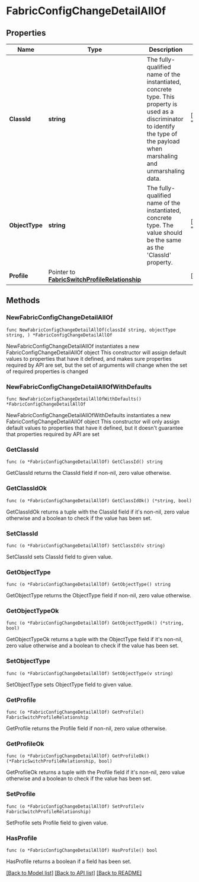 # FabricConfigChangeDetailAllOf

## Properties

Name | Type | Description | Notes
------------ | ------------- | ------------- | -------------
**ClassId** | **string** | The fully-qualified name of the instantiated, concrete type. This property is used as a discriminator to identify the type of the payload when marshaling and unmarshaling data. | [default to "fabric.ConfigChangeDetail"]
**ObjectType** | **string** | The fully-qualified name of the instantiated, concrete type. The value should be the same as the &#39;ClassId&#39; property. | [default to "fabric.ConfigChangeDetail"]
**Profile** | Pointer to [**FabricSwitchProfileRelationship**](fabric.SwitchProfile.Relationship.md) |  | [optional] 

## Methods

### NewFabricConfigChangeDetailAllOf

`func NewFabricConfigChangeDetailAllOf(classId string, objectType string, ) *FabricConfigChangeDetailAllOf`

NewFabricConfigChangeDetailAllOf instantiates a new FabricConfigChangeDetailAllOf object
This constructor will assign default values to properties that have it defined,
and makes sure properties required by API are set, but the set of arguments
will change when the set of required properties is changed

### NewFabricConfigChangeDetailAllOfWithDefaults

`func NewFabricConfigChangeDetailAllOfWithDefaults() *FabricConfigChangeDetailAllOf`

NewFabricConfigChangeDetailAllOfWithDefaults instantiates a new FabricConfigChangeDetailAllOf object
This constructor will only assign default values to properties that have it defined,
but it doesn't guarantee that properties required by API are set

### GetClassId

`func (o *FabricConfigChangeDetailAllOf) GetClassId() string`

GetClassId returns the ClassId field if non-nil, zero value otherwise.

### GetClassIdOk

`func (o *FabricConfigChangeDetailAllOf) GetClassIdOk() (*string, bool)`

GetClassIdOk returns a tuple with the ClassId field if it's non-nil, zero value otherwise
and a boolean to check if the value has been set.

### SetClassId

`func (o *FabricConfigChangeDetailAllOf) SetClassId(v string)`

SetClassId sets ClassId field to given value.


### GetObjectType

`func (o *FabricConfigChangeDetailAllOf) GetObjectType() string`

GetObjectType returns the ObjectType field if non-nil, zero value otherwise.

### GetObjectTypeOk

`func (o *FabricConfigChangeDetailAllOf) GetObjectTypeOk() (*string, bool)`

GetObjectTypeOk returns a tuple with the ObjectType field if it's non-nil, zero value otherwise
and a boolean to check if the value has been set.

### SetObjectType

`func (o *FabricConfigChangeDetailAllOf) SetObjectType(v string)`

SetObjectType sets ObjectType field to given value.


### GetProfile

`func (o *FabricConfigChangeDetailAllOf) GetProfile() FabricSwitchProfileRelationship`

GetProfile returns the Profile field if non-nil, zero value otherwise.

### GetProfileOk

`func (o *FabricConfigChangeDetailAllOf) GetProfileOk() (*FabricSwitchProfileRelationship, bool)`

GetProfileOk returns a tuple with the Profile field if it's non-nil, zero value otherwise
and a boolean to check if the value has been set.

### SetProfile

`func (o *FabricConfigChangeDetailAllOf) SetProfile(v FabricSwitchProfileRelationship)`

SetProfile sets Profile field to given value.

### HasProfile

`func (o *FabricConfigChangeDetailAllOf) HasProfile() bool`

HasProfile returns a boolean if a field has been set.


[[Back to Model list]](../README.md#documentation-for-models) [[Back to API list]](../README.md#documentation-for-api-endpoints) [[Back to README]](../README.md)


